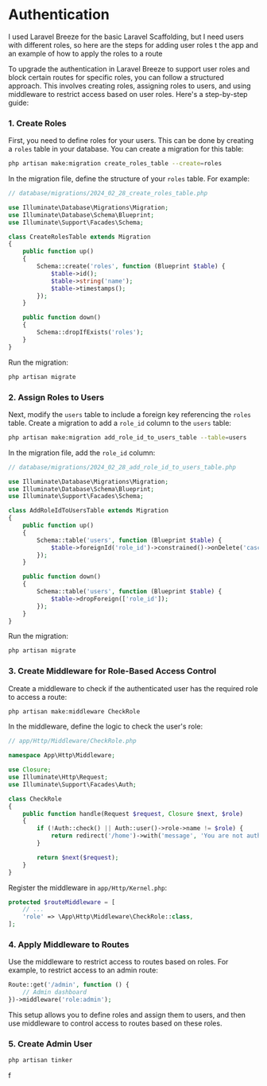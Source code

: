 # Authentication

I used Laravel Breeze for the basic Laravel Scaffolding, but I need users with different roles, so here are the steps for adding user roles t the app and an example of how to apply the roles to a route

To upgrade the authentication in Laravel Breeze to support user roles and block certain routes for specific roles, you can follow a structured approach. This involves creating roles, assigning roles to users, and using middleware to restrict access based on user roles. Here's a step-by-step guide:

###  1. Create Roles
First, you need to define roles for your users. This can be done by creating a `roles` table in your database. You can create a migration for this table:

```bash
php artisan make:migration create_roles_table --create=roles
```

In the migration file, define the structure of your `roles` table. For example:

```php
// database/migrations/2024_02_28_create_roles_table.php

use Illuminate\Database\Migrations\Migration;
use Illuminate\Database\Schema\Blueprint;
use Illuminate\Support\Facades\Schema;

class CreateRolesTable extends Migration
{
    public function up()
    {
        Schema::create('roles', function (Blueprint $table) {
            $table->id();
            $table->string('name');
            $table->timestamps();
        });
    }

    public function down()
    {
        Schema::dropIfExists('roles');
    }
}
```

Run the migration:

```bash
php artisan migrate
```

###  2. Assign Roles to Users
Next, modify the `users` table to include a foreign key referencing the `roles` table. Create a migration to add a `role_id` column to the `users` table:

```bash
php artisan make:migration add_role_id_to_users_table --table=users
```

In the migration file, add the `role_id` column:

```php
// database/migrations/2024_02_28_add_role_id_to_users_table.php

use Illuminate\Database\Migrations\Migration;
use Illuminate\Database\Schema\Blueprint;
use Illuminate\Support\Facades\Schema;

class AddRoleIdToUsersTable extends Migration
{
    public function up()
    {
        Schema::table('users', function (Blueprint $table) {
            $table->foreignId('role_id')->constrained()->onDelete('cascade');
        });
    }

    public function down()
    {
        Schema::table('users', function (Blueprint $table) {
            $table->dropForeign(['role_id']);
        });
    }
}
```

Run the migration:

```bash
php artisan migrate
```

###  3. Create Middleware for Role-Based Access Control
Create a middleware to check if the authenticated user has the required role to access a route:

```bash
php artisan make:middleware CheckRole
```

In the middleware, define the logic to check the user's role:

```php
// app/Http/Middleware/CheckRole.php

namespace App\Http\Middleware;

use Closure;
use Illuminate\Http\Request;
use Illuminate\Support\Facades\Auth;

class CheckRole
{
    public function handle(Request $request, Closure $next, $role)
    {
        if (!Auth::check() || Auth::user()->role->name != $role) {
            return redirect('/home')->with('message', 'You are not authorized to access this page');
        }

        return $next($request);
    }
}
```

Register the middleware in `app/Http/Kernel.php`:

```php
protected $routeMiddleware = [
    // ...
    'role' => \App\Http\Middleware\CheckRole::class,
];
```

###  4. Apply Middleware to Routes
Use the middleware to restrict access to routes based on roles. For example, to restrict access to an admin route:

```php
Route::get('/admin', function () {
    // Admin dashboard
})->middleware('role:admin');
```

This setup allows you to define roles and assign them to users, and then use middleware to control access to routes based on these roles.

### 5. Create Admin User

```sh
php artisan tinker
```


f